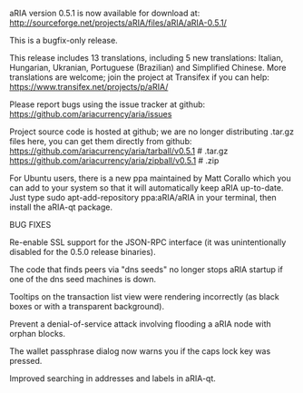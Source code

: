 aRIA version 0.5.1 is now available for download at:
http://sourceforge.net/projects/aRIA/files/aRIA/aRIA-0.5.1/

This is a bugfix-only release.

This release includes 13 translations, including 5 new translations:
Italian, Hungarian, Ukranian, Portuguese (Brazilian) and Simplified Chinese.
More translations are welcome; join the project at Transifex if you can help:
https://www.transifex.net/projects/p/aRIA/

Please report bugs using the issue tracker at github:
https://github.com/ariacurrency/aria/issues

Project source code is hosted at github; we are no longer
distributing .tar.gz files here, you can get them
directly from github:
https://github.com/ariacurrency/aria/tarball/v0.5.1  # .tar.gz
https://github.com/ariacurrency/aria/zipball/v0.5.1  # .zip

For Ubuntu users, there is a new ppa maintained by Matt Corallo which
you can add to your system so that it will automatically keep
aRIA up-to-date.  Just type
sudo apt-add-repository ppa:aRIA/aRIA
in your terminal, then install the aRIA-qt package.


BUG FIXES

Re-enable SSL support for the JSON-RPC interface (it was unintentionally
disabled for the 0.5.0 release binaries).

The code that finds peers via "dns seeds" no longer stops aRIA startup
if one of the dns seed machines is down.

Tooltips on the transaction list view were rendering incorrectly (as black boxes
or with a transparent background).

Prevent a denial-of-service attack involving flooding a aRIA node with
orphan blocks.

The wallet passphrase dialog now warns you if the caps lock key was pressed.

Improved searching in addresses and labels in aRIA-qt.
